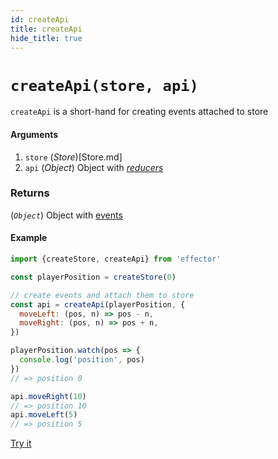 ```yaml
---
id: createApi
title: createApi
hide_title: true
---
```


# `createApi(store, api)`

`createApi` is a short-hand for creating events attached to store

#### Arguments

1. `store` (_Store_)[Store.md]
2. `api` (_Object_) Object with [_reducers_](../../glossary.md#reducer)

### Returns

(_`Object`_) Object with [events](Event.md)

#### Example

```js try
import {createStore, createApi} from 'effector'

const playerPosition = createStore(0)

// create events and attach them to store
const api = createApi(playerPosition, {
  moveLeft: (pos, n) => pos - n,
  moveRight: (pos, n) => pos + n,
})

playerPosition.watch(pos => {
  console.log('position', pos)
})
// => position 0

api.moveRight(10)
// => position 10
api.moveLeft(5)
// => position 5
```

[Try it](https://share.effector.dev/SjVy8dzF)
